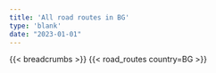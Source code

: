 ```yaml
---
title: 'All road routes in BG'
type: 'blank'
date: "2023-01-01"
---
```


{{< breadcrumbs >}}
{{< road_routes country=BG >}}
